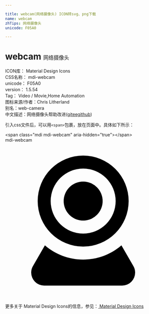 ```yaml
---

title: webcam(网络摄像头) ICON转svg、png下载
name: webcam
zhTips: 网络摄像头
unicode: F05A0

---
```


# webcam  <small style="font-size: 60%;font-weight: 100">网络摄像头</small>


<div class="detail-page">
<p>
<span>
ICON库：
<span class="badge-secondary badge">Material Design Icons</span> 
</span>
<br/>
<span>
CSS名称：
<span class="badge-secondary badge">mdi-webcam</span> 
</span>
<br/>
<span>
unicode：
<span class="badge-secondary badge">F05A0</span> 
</span>
<br/>
<span>
version：
<span class="badge-secondary badge">1.5.54</span> 
</span>
<br/>
<span>Tag：
<span class="badge-light badge">Video / Movie,Home Automation</span>
</span>
<br/>
<span>图标来源/作者：<span class="badge-light badge">Chris Litherland</span></span> 
<br/>
<span>别名：<span class="badge-light badge">web-camera</span></span><br/><span class="zh-detail">中文描述：<span class="badge-primary badge">网络摄像头</span><span class="help-link"><span>帮助改进</span>(<a href="https://gitee.com/liuwave/icon-helper/edit/master/json/material/webcam.json" target="_blank" rel="noopener noreferrer">gitee</a><a href="https://github.com/liuwave/icon-helper/edit/master/json/material/webcam.json" target="_blank" rel="noopener noreferrer">github</a></span>)</span><br/>
</p>
</div>
<div class="alert alert-dark">
  <i class="mdi mdi-webcam mdi-48px"></i>
  <i class="mdi mdi-webcam mdi-36px"></i>
  <i class="mdi mdi-webcam mdi-24px"></i>
  <i class="mdi mdi-webcam mdi-18px"></i>
</div>
<div>
  <p>引入css文件后，可以用<code>&lt;span&gt;</code>包裹，放在页面中。具体如下所示：    
  </p>
  <div class="alert alert-primary" style="font-size: 14px">
    &lt;span class="mdi mdi-webcam" aria-hidden="true"&gt;&lt;/span&gt;
    <copy-btn content='<span class="mdi mdi-webcam" aria-hidden="true"></span>'></copy-btn>
  </div>
  <div class="alert alert-secondary">
    <i class="mdi mdi-webcam"
    style="font-size: 24px"
    aria-hidden="true"></i> mdi-webcam
    <copy-btn content="mdi-webcam" btn-title="复制图标名称"></copy-btn>
  </div>
</div>
<div id="svg" class="svg-wrap">
<svg xmlns="http://www.w3.org/2000/svg" viewBox="0 0 24 24"><path d="M12,2A7,7 0 0,1 19,9A7,7 0 0,1 12,16A7,7 0 0,1 5,9A7,7 0 0,1 12,2M12,4A5,5 0 0,0 7,9A5,5 0 0,0 12,14A5,5 0 0,0 17,9A5,5 0 0,0 12,4M12,6A3,3 0 0,1 15,9A3,3 0 0,1 12,12A3,3 0 0,1 9,9A3,3 0 0,1 12,6M6,22A2,2 0 0,1 4,20C4,19.62 4.1,19.27 4.29,18.97L6.11,15.81C7.69,17.17 9.75,18 12,18C14.25,18 16.31,17.17 17.89,15.81L19.71,18.97C19.9,19.27 20,19.62 20,20A2,2 0 0,1 18,22H6Z" /></svg>
</div>
<detail full-name='mdi-webcam'></detail>
    
<div><p>更多关于 Material Design Icons的信息，参见：<a target="_blank" href="https://iconhelper.cn/material.html"> Material Design Icons</a>
</p></div>
